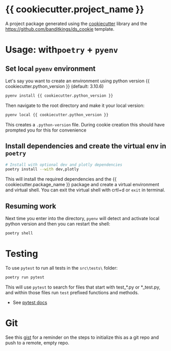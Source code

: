 # {{ cookiecutter.project_name }}

A project package generated using the [cookiecutter](https://cookiecutter.readthedocs.io/en/stable/) library and the https://github.com/banditkings/ds_cookie template.

# Usage: with`poetry` + `pyenv`

## Set local `pyenv` environment

Let's say you want to create an environment using python version {{ cookiecutter.python_version }} (default: 3.10.6)

```bash
pyenv install {{ cookiecutter.python_version }}
```
Then navigate to the root directory and make it your local version:

```bash
pyenv local {{ cookiecutter.python_version }}
```

This creates a `.python-version` file. During cookie creation this should have prompted you for this for convenience

## Install dependencies and create the virtual env in `poetry`

```bash
# Install with optional dev and plotly dependencies
poetry install --with dev,plotly
```

This will install the required dependencies and the {{ cookiecutter.package_name }} package and create a virtual environment and virtual shell. You can exit the virtual shell with crtl+d or `exit` in terminal.

## Resuming work

Next time you enter into the directory, `pyenv` will detect and activate local python version and then you can restart the shell:

```bash
poetry shell
```
# Testing

To use `pytest` to run all tests in the `src\tests\` folder:


```bash
poetry run pytest
```

This will use `pytest` to search for files that start with test_*.py or *_test.py,
and within those files run `test` prefixed functions and methods. 

* See [pytest docs](https://docs.pytest.org/en/7.2.x/explanation/goodpractices.html)


# Git

See this [gist](https://gist.github.com/mindplace/b4b094157d7a3be6afd2c96370d39fad) for a reminder on the steps to initialize this as a git repo and push to a remote, empty repo.